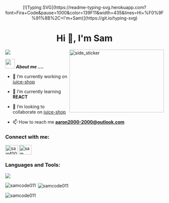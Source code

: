 <div align="center">
[![Typing SVG](https://readme-typing-svg.herokuapp.com?font=Fira+Code&pause=1000&color=139F11&width=435&lines=Hi+%F0%9F%91%8B%2C+I'm+Sam)](https://git.io/typing-svg)
</div>
<h1 align="center">Hi 👋, I'm Sam</h1>
<img src="https://media.licdn.com/dms/image/D5616AQHaTzOh2GHGDA/profile-displaybackgroundimage-shrink_350_1400/0/1687905277980?e=1700697600&v=beta&t=4ANnBnZwvJKQ_WQ7SBSH8rWf4aoa-6Eputuik7nU9aw">
<img align="right" width=300px height=200px alt="side_sticker" src="https://media.giphy.com/media/TEnXkcsHrP4YedChhA/giphy.gif" />

<img src="https://media.giphy.com/media/iY8CRBdQXODJSCERIr/giphy.gif" width="30px">&nbsp;***About me ....***
- 🔭 I’m currently working on [juice-shop](https://github.com/juice-shop/juice-shop)

- 🌱 I’m currently learning **REACT**

- 👯 I’m looking to collaborate on [juice-shop](https://github.com/juice-shop/juice-shop)

- 📫 How to reach me **aaron2000-2000@outlook.com**

  

<h3 align="left">Connect with me:</h3>
<p align="left">
<a href="https://twitter.com/samf001" target="blank"><img align="center" src="https://raw.githubusercontent.com/rahuldkjain/github-profile-readme-generator/master/src/images/icons/Social/twitter.svg" alt="samf001" height="30" width="40" /></a>
<a href="https://linkedin.com/in/sam-flores-orihuela" target="blank"><img align="center" src="https://raw.githubusercontent.com/rahuldkjain/github-profile-readme-generator/master/src/images/icons/Social/linked-in-alt.svg" alt="sam flores orihuela" height="30" width="40" /></a>
</p>

<h3 align="left">Languages and Tools:</h3>
<p align="left">
  <a href="https://skillicons.dev">
  <img src="https://skillicons.dev/icons?i=git,aws,bootstrap,css,github,html,js,postman,vscode&perline=12" />
  </a>
</p>


<p><img align="left" src="https://github-readme-stats.vercel.app/api/top-langs?username=samcode011&show_icons=true&locale=en&layout=compact" alt="samcode011" /></p>

<p>&nbsp;<img align="center" src="https://github-readme-stats.vercel.app/api?username=samcode011&show_icons=true&locale=en" alt="samcode011" /></p>

<p><img align="center" src="https://github-readme-streak-stats.herokuapp.com/?user=samcode011&" alt="samcode011" /></p>




